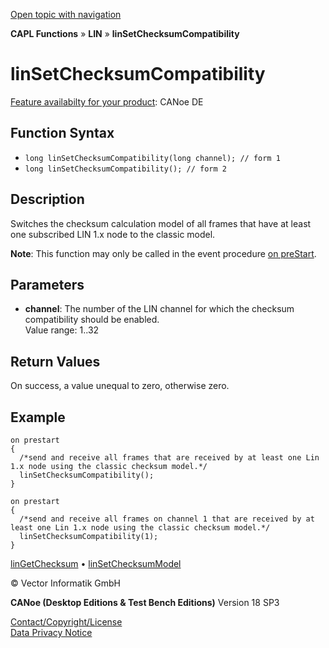 [Open topic with navigation](../../../../../CANoeDEFamily.htm#Topics/CAPLFunctions/LIN/Functions/CAPLfunctionLINSetChecksumCompatibility.md)

**CAPL Functions** » **LIN** » **linSetChecksumCompatibility**

# linSetChecksumCompatibility

[Feature availabilty for your product](../../../Shared/FeatureAvailability.md): CANoe DE

## Function Syntax

- `long linSetChecksumCompatibility(long channel); // form 1`
- `long linSetChecksumCompatibility(); // form 2`

## Description

Switches the checksum calculation model of all frames that have at least one subscribed LIN 1.x node to the classic model.

**Note**: This function may only be called in the event procedure [on preStart](../../Other/EventProcedures/CAPLfunctionsEventproceduresMeasurementSystem.md).

## Parameters

- **channel**: The number of the LIN channel for which the checksum compatibility should be enabled.  
  Value range: 1..32

## Return Values

On success, a value unequal to zero, otherwise zero.

## Example

```plaintext
on prestart
{
  /*send and receive all frames that are received by at least one Lin 1.x node using the classic checksum model.*/
  linSetChecksumCompatibility();
}

on prestart
{
  /*send and receive all frames on channel 1 that are received by at least one Lin 1.x node using the classic checksum model.*/
  linSetChecksumCompatibility(1);
}
```

[linGetChecksum](CAPLfunctionLINGetChecksum.md) • [linSetChecksumModel](CAPLfunctionLINSetChecksumModel.md)

© Vector Informatik GmbH

**CANoe (Desktop Editions & Test Bench Editions)** Version 18 SP3

[Contact/Copyright/License](../../../Shared/ContactCopyrightLicense.md)  
[Data Privacy Notice](https://www.vector.com/int/en/company/get-info/privacy-policy/)
